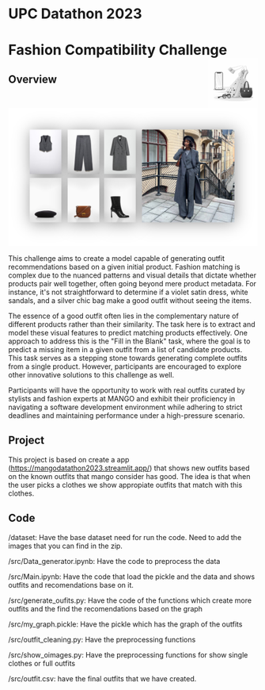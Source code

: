 # UPC Datathon 2023
# Fashion Compatibility Challenge <img src="resources/icon.png" align="right" height=100/>

## Overview

<img src="resources/outfit.png">

This challenge aims to create a model capable of generating outfit recommendations based on a given initial product. Fashion matching is complex due to the nuanced patterns and visual details that dictate whether products pair well together, often going beyond mere product metadata. For instance, it's not straightforward to determine if a violet satin dress, white sandals, and a silver chic bag make a good outfit without seeing the items.
 
The essence of a good outfit often lies in the complementary nature of different products rather than their similarity. The task here is to extract and model these visual features to predict matching products effectively. One approach to address this is the "Fill in the Blank" task, where the goal is to predict a missing item in a given outfit from a list of candidate products. This task serves as a stepping stone towards generating complete outfits from a single product. However, participants are encouraged to explore other innovative solutions to this challenge as well.
 
Participants will have the opportunity to work with real outfits curated by stylists and fashion experts at MANGO and exhibit their proficiency in navigating a software development environment while adhering to strict deadlines and maintaining performance under a high-pressure scenario.


## Project
This project is based on create a app (https://mangodatathon2023.streamlit.app/) that shows new outfits based on the known outfits that mango consider has good. The idea is that when the user picks a clothes we show appropiate outfits that match with this clothes.

## Code 

   /dataset: Have the base dataset need for run the code. Need to add the images that you can find in the zip.
   
   /src/Data_generator.ipynb: Have the code to preprocess the data
   
   /src/Main.ipynb: Have the code that load the pickle and the data and shows outfits and recomendations base on it.
   
   /src/generate_oufits.py: Have the code of the functions which create more outfits and the find the recomendations based on the graph
   
   /src/my_graph.pickle: Have the pickle which has the graph of the outfits
   
   /src/outfit_cleaning.py: Have the preprocessing functions
   
   /src/show_oimages.py: Have the preprocessing functions for show single clothes or full outfits
   
   /src/outfit.csv: have the final outfits that we have created.


